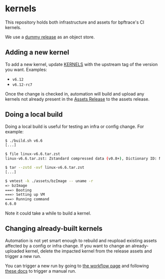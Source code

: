 # kernels

This repository holds both infrastructure and assets for bpftrace's CI kernels.

We use a [dummy release][1] as an object store.

## Adding a new kernel

To add a new kernel, update [KERNELS][0] with the upstream tag of the version
you want. Examples:

* `v6.12`
* `v6.12-rc7`

Once the change is checked in, automation will build and upload any kernels not
already present in the [Assets Release][1] to the assets release.

## Doing a local build

Doing a local build is useful for testing an infra or config change. For example:

```sh
$ ./build.sh v6.6
[...]

$ file linux-v6.6.tar.zst
linux-v6.6.tar.zst: Zstandard compressed data (v0.8+), Dictionary ID: None

$ tar --zstd -xvf linux-v6.6.tar.zst
[...]

$ vmtest -k ./assets/bzImage -- uname -r
=> bzImage
===> Booting
===> Setting up VM
===> Running command
6.6.0
```

Note it could take a while to build a kernel.

## Changing already-built kernels

Automation is not yet smart enough to rebuild and reupload existing assets
affected by a config or infra change. If you want to change an already-uploaded
kernel, delete the impacted kernel from the release assets and trigger a new
run.

You can trigger a new run by going to [the workflow page][2] and following
[these docs][3] to trigger a manual run.

[0]: ./KERNELS
[1]: https://github.com/bpftrace/kernels/releases/tag/assets
[2]: https://github.com/bpftrace/kernels/actions/workflows/kernels.yml
[3]: https://docs.github.com/en/actions/managing-workflow-runs-and-deployments/managing-workflow-runs/manually-running-a-workflow
